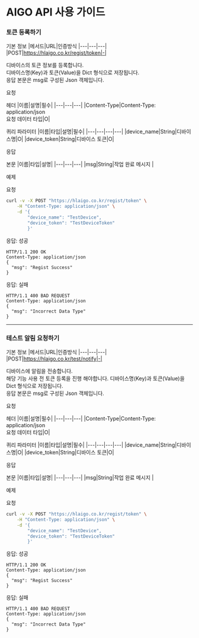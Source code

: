 # AIGO API 사용 가이드


### 토큰 등록하기
기본 정보
|메서드|URL|인증방식
|---|---|---|
|POST|https://hlaigo.co.kr/regist/token|-|

디바이스의 토큰 정보를 등록합니다.  
디바이스명(Key)과 토큰(Value)을 Dict 형식으로 저장됩니다.  
응답 본문은 msg로 구성된 Json 객체입니다.

요청

헤더
|이름|설명|필수|
|---|---|---|
|Content-Type|Content-Type: application/json<br>요청 데이터 타입|O|

퀴리 파라미터
|이름|타입|설명|필수|
|---|---|---|---|
|device_name|String|디바이스명|O|
|device_token|String|디바이스 토큰|O|

응답

본문
|이름|타입|설명|
|---|---|---|
|msg|String|작업 완료 메시지    |

예제

요청
```bash
curl -v -X POST "https://hlaigo.co.kr/regist/token" \
    -H "Content-Type: application/json" \
    -d '{
        "device_name": "TestDevice",
        "device_token": "TestDeviceToken"
        }'
```

응답: 성공
```http
HTTP/1.1 200 OK
Content-Type: application/json
{
  "msg": "Regist Success"
}
```
응답: 실패
```http
HTTP/1.1 400 BAD REQUEST
Content-Type: application/json
{
  "msg": "Incorrect Data Type"
}
```
***
### 테스트 알림 요청하기
기본 정보
|메서드|URL|인증방식
|---|---|---|
|POST|https://hlaigo.co.kr/test/notify|-|

디바이스에 알림을 전송합니다.  
해당 기능 사용 전 토큰 등록을 진행 해야합니다.
디바이스명(Key)과 토큰(Value)을 Dict 형식으로 저장됩니다.  
응답 본문은 msg로 구성된 Json 객체입니다.

요청

헤더
|이름|설명|필수|
|---|---|---|
|Content-Type|Content-Type: application/json<br>요청 데이터 타입|O|

퀴리 파라미터
|이름|타입|설명|필수|
|---|---|---|---|
|device_name|String|디바이스명|O|
|device_token|String|디바이스 토큰|O|

응답

본문
|이름|타입|설명|
|---|---|---|
|msg|String|작업 완료 메시지    |

예제

요청
```bash
curl -v -X POST "https://hlaigo.co.kr/regist/token" \
    -H "Content-Type: application/json" \
    -d '{
        "device_name": "TestDevice",
        "device_token": "TestDeviceToken"
        }'
```

응답: 성공
```http
HTTP/1.1 200 OK
Content-Type: application/json
{
  "msg": "Regist Success"
}
```
응답: 실패
```http
HTTP/1.1 400 BAD REQUEST
Content-Type: application/json
{
  "msg": "Incorrect Data Type"
}
```